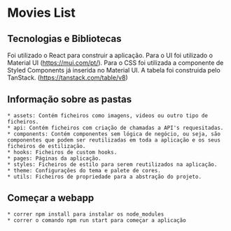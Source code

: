 # Movies List

## Tecnologias e Bibliotecas

Foi utilizado o React para construir a aplicação.
Para o UI foi utilizado o Material UI (https://mui.com/pt/).
Para o CSS foi utilizada a componente de Styled Components já inserida no Material UI.
A tabela foi construida pelo TanStack. (https://tanstack.com/table/v8)

## Informação sobre as pastas

    * assets: Contém ficheiros como imagens, videos ou outro tipo de ficheiros.
    * api: Contém ficheiros com criação de chamadas a API's requesitadas.
    * components: Contém componentes sem lógica de negócio, ou seja, são componentes que podem ser reutilizadas em toda a aplicação e os seus ficheiros de estilização.
    * hooks: Ficheiros de custom hooks.
    * pages: Páginas da aplicação.
    * styles: Ficheiros de estilo para serem reutilizados na aplicação.
    * theme: Configurações do tema e palete de cores.
    * utils: Ficheiros de propriedade para a abstração do projeto.


## Começar a webapp
    * correr npm install para instalar os node_modules
    * correr o comando npm run start para começar a aplicação 
